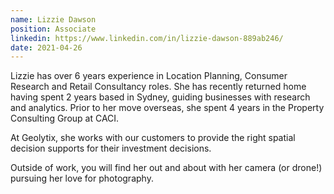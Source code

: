 ```yaml
---
name: Lizzie Dawson
position: Associate
linkedin: https://www.linkedin.com/in/lizzie-dawson-889ab246/
date: 2021-04-26
---
```

Lizzie has over 6 years experience in Location Planning, Consumer Research and Retail Consultancy roles. She has recently returned home having spent 2 years based in Sydney, guiding businesses with research and analytics. Prior to her move overseas, she spent 4 years in the Property Consulting Group at CACI.

At Geolytix, she works with our customers to provide the right spatial decision supports for their investment decisions. 

Outside of work, you will find her out and about with her camera (or drone!) pursuing her love for photography.
